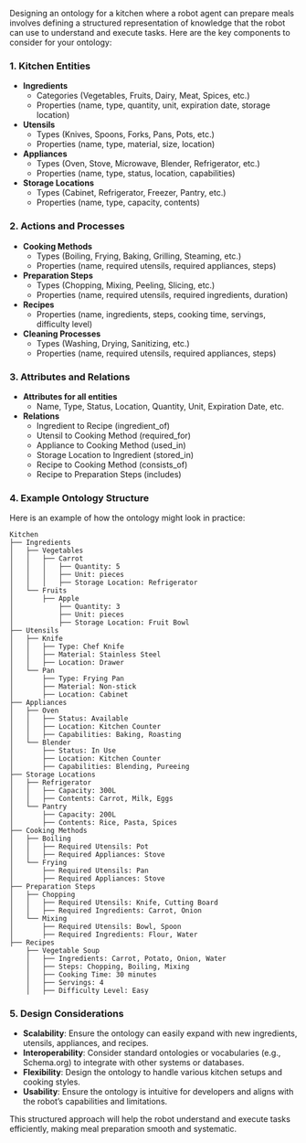 Designing an ontology for a kitchen where a robot agent can prepare meals involves defining a structured representation of knowledge that the robot can use to understand and execute tasks. Here are the key components to consider for your ontology:

### 1. **Kitchen Entities**
   - **Ingredients**
     - Categories (Vegetables, Fruits, Dairy, Meat, Spices, etc.)
     - Properties (name, type, quantity, unit, expiration date, storage location)
   - **Utensils**
     - Types (Knives, Spoons, Forks, Pans, Pots, etc.)
     - Properties (name, type, material, size, location)
   - **Appliances**
     - Types (Oven, Stove, Microwave, Blender, Refrigerator, etc.)
     - Properties (name, type, status, location, capabilities)
   - **Storage Locations**
     - Types (Cabinet, Refrigerator, Freezer, Pantry, etc.)
     - Properties (name, type, capacity, contents)

### 2. **Actions and Processes**
   - **Cooking Methods**
     - Types (Boiling, Frying, Baking, Grilling, Steaming, etc.)
     - Properties (name, required utensils, required appliances, steps)
   - **Preparation Steps**
     - Types (Chopping, Mixing, Peeling, Slicing, etc.)
     - Properties (name, required utensils, required ingredients, duration)
   - **Recipes**
     - Properties (name, ingredients, steps, cooking time, servings, difficulty level)
   - **Cleaning Processes**
     - Types (Washing, Drying, Sanitizing, etc.)
     - Properties (name, required utensils, required appliances, steps)

### 3. **Attributes and Relations**
   - **Attributes for all entities**
     - Name, Type, Status, Location, Quantity, Unit, Expiration Date, etc.
   - **Relations**
     - Ingredient to Recipe (ingredient_of)
     - Utensil to Cooking Method (required_for)
     - Appliance to Cooking Method (used_in)
     - Storage Location to Ingredient (stored_in)
     - Recipe to Cooking Method (consists_of)
     - Recipe to Preparation Steps (includes)

### 4. **Example Ontology Structure**

Here is an example of how the ontology might look in practice:

```plaintext
Kitchen
├── Ingredients
│   ├── Vegetables
│   │   ├── Carrot
│   │   │   ├── Quantity: 5
│   │   │   ├── Unit: pieces
│   │   │   ├── Storage Location: Refrigerator
│   └── Fruits
│       ├── Apple
│           ├── Quantity: 3
│           ├── Unit: pieces
│           ├── Storage Location: Fruit Bowl
├── Utensils
│   ├── Knife
│   │   ├── Type: Chef Knife
│   │   ├── Material: Stainless Steel
│   │   ├── Location: Drawer
│   └── Pan
│       ├── Type: Frying Pan
│       ├── Material: Non-stick
│       ├── Location: Cabinet
├── Appliances
│   ├── Oven
│   │   ├── Status: Available
│   │   ├── Location: Kitchen Counter
│   │   ├── Capabilities: Baking, Roasting
│   └── Blender
│       ├── Status: In Use
│       ├── Location: Kitchen Counter
│       ├── Capabilities: Blending, Pureeing
├── Storage Locations
│   ├── Refrigerator
│   │   ├── Capacity: 300L
│   │   ├── Contents: Carrot, Milk, Eggs
│   └── Pantry
│       ├── Capacity: 200L
│       ├── Contents: Rice, Pasta, Spices
├── Cooking Methods
│   ├── Boiling
│   │   ├── Required Utensils: Pot
│   │   ├── Required Appliances: Stove
│   └── Frying
│       ├── Required Utensils: Pan
│       ├── Required Appliances: Stove
├── Preparation Steps
│   ├── Chopping
│   │   ├── Required Utensils: Knife, Cutting Board
│   │   ├── Required Ingredients: Carrot, Onion
│   └── Mixing
│       ├── Required Utensils: Bowl, Spoon
│       ├── Required Ingredients: Flour, Water
├── Recipes
    ├── Vegetable Soup
    │   ├── Ingredients: Carrot, Potato, Onion, Water
    │   ├── Steps: Chopping, Boiling, Mixing
    │   ├── Cooking Time: 30 minutes
    │   ├── Servings: 4
    │   ├── Difficulty Level: Easy
```

### 5. **Design Considerations**
   - **Scalability**: Ensure the ontology can easily expand with new ingredients, utensils, appliances, and recipes.
   - **Interoperability**: Consider standard ontologies or vocabularies (e.g., Schema.org) to integrate with other systems or databases.
   - **Flexibility**: Design the ontology to handle various kitchen setups and cooking styles.
   - **Usability**: Ensure the ontology is intuitive for developers and aligns with the robot’s capabilities and limitations.

This structured approach will help the robot understand and execute tasks efficiently, making meal preparation smooth and systematic.